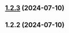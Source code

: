 

## [1.2.3](https://github.com/pranav603081/versioning/compare/1.2.2...1.2.3) (2024-07-10)

## 1.2.2 (2024-07-10)